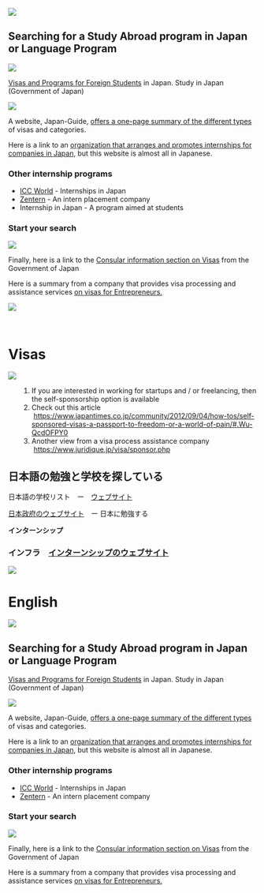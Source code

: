 <p>
  <img src="https://s3-ap-northeast-1.amazonaws.com/all-jp-1/img/icons/office/icons8-search-filled-50.png">
</p>
<h2>
  Searching for a Study Abroad program in Japan or Language Program
</h2>
<p>
  <a href="https://d3loylgx84jw3f.cloudfront.net/audio/8611/kb-article/rc_kb_article_visas_1001.mp3"><img src="https://s3-ap-northeast-1.amazonaws.com/all-jp-1/img/icons/all/banner/menu_info_banner.png"></a>
</p>
<p>
  <a href="http://www.studyjapan.go.jp/en/toj/toj04e.html">Visas and Programs for Foreign Students</a>
  in Japan. Study in Japan (Government of Japan)
</p>
<p>
  <img src="https://s3-ap-northeast-1.amazonaws.com/all-jp-1/img/icons/office/icons8-clipboard-checklist.png">
</p>
<p>
  A website, Japan-Guide,
  <a href="https://www.japan-guide.com/e/e2221.html">offers a one-page summary of the different types</a>
  of visas and categories.
</p>
<p>
  Here is a link to an
  <a href="https://iaeste.or.jp/for-trainees/">organization that arranges and promotes internships for companies in Japan</a>,
  but this website is almost all in Japanese.
</p>
<h3>Other internship programs</h3>
<ul>
  <li>
    <a href="https://www.iccworld.co.jp/internshipinjapan/" target="_blank" rel="noopener"> ICC World</a>
    - Internships in Japan
  </li>
  <li>
    <a href="https://zentern.jp/" target="_blank" rel="noopener">Zentern</a>
    - An intern placement company
  </li>
  <li>
    <a target="_blank" rel="noopener">Internship in Japan</a> - A program aimed
    at students
  </li>
</ul>
<h3>Start your search</h3>
<p>
  <img src="https://s3-ap-northeast-1.amazonaws.com/all-jp-1/img/icons/office/icons8-search-button.png">
</p>
<p>
  Finally, here is a link to the
  <a href="http://www.mofa.go.jp/j_info/visit/visa/index.html">Consular information section on Visas</a>
  from the Government of Japan
</p>
<p>
  Here is a summary from a company that provides visa processing and assistance
  services
  <a href="http://www.japanvisa.com/news/japan-visa-self-sponsorship-entrepreneurs-and-others">on visas for Entrepreneurs.</a>
</p>
<p>
  <img src="https://s3-ap-northeast-1.amazonaws.com/all-jp-1/img/icons/office/icons8-search-filled-50.png">
</p>
<p>&nbsp;</p>
<h1>Visas</h1>
<p>
  <a href="https://d3loylgx84jw3f.cloudfront.net/audio/8611/kb-article/rc_kb_article_visas_1001.mp3" target="_blank" rel="noopener"><img src="https://s3-ap-northeast-1.amazonaws.com/all-jp-1/img/icons/all/banner/menu_info_banner.png"></a>
</p>
<ul>
  <ol>
    <li style="font-weight:400">
      <span style="font-weight:400">If you are interested in working for startups and / or freelancing, then the self-sponsorship option is available</span>
    </li>
    <li style="font-weight:400">
      <span style="font-weight:400">Check out this article &nbsp;</span><a href="https://www.japantimes.co.jp/community/2012/09/04/how-tos/self-sponsored-visas-a-passport-to-freedom-or-a-world-of-pain/#.Wu-QcdOFPY0"><span style="font-weight:400">https://www.japantimes.co.jp/community/2012/09/04/how-tos/self-sponsored-visas-a-passport-to-freedom-or-a-world-of-pain/#.Wu-QcdOFPY0</span></a>
    </li>
    <li style="font-weight:400">
      <span style="font-weight:400">Another view from a visa process assistance company &nbsp;</span><a href="https://www.juridique.jp/visa/sponsor.php"><span style="font-weight:400">https://www.juridique.jp/visa/sponsor.php</span></a>
    </li>
  </ol>
</ul>
<h2>日本語の勉強と学校を探している</h2>
<p>
  日本語の学校リスト　ー　<a href="http://www.aikgroup.co.jp/j-school/japanese/" target="_blank" rel="noopener">ウェブサイト</a>
</p>
<p>
  <a href="http://www.studyjapan.go.jp/jp/toj/toj05j.html" target="_blank" rel="noopener">日本政府のウェブサイト</a>　ー
  日本に勉強する
</p>
<p>
  <strong>インターンシップ</strong>
</p>
<h3>
  <strong>インフラ</strong>　<a href="https://www.in-fra.jp/" target="_blank" rel="noopener">インターンシップのウェブサイト</a>
</h3>
<p>
  <img src="https://s3-ap-northeast-1.amazonaws.com/all-jp-1/img/icons/office/icons8-clipboard-checklist.png">
</p>
<h1>English</h1>
<p>
  <a href="https://d3loylgx84jw3f.cloudfront.net/audio/8611/kb-article/rc_kb_article_visas_1001.mp3" target="_blank" rel="noopener"><img src="https://s3-ap-northeast-1.amazonaws.com/all-jp-1/img/icons/office/icons8-search-filled-50.png"></a>
</p>
<h2>
  Searching for a Study Abroad program in Japan or Language Program
</h2>
<p>
  <a href="http://www.studyjapan.go.jp/en/toj/toj04e.html">Visas and Programs for Foreign Students</a>
  in Japan. Study in Japan (Government of Japan)
</p>
<p>
  <img src="https://s3-ap-northeast-1.amazonaws.com/all-jp-1/img/icons/office/icons8-clipboard-checklist.png">
</p>
<p>
  A website, Japan-Guide,
  <a href="https://www.japan-guide.com/e/e2221.html">offers a one-page summary of the different types</a>
  of visas and categories.
</p>
<p>
  Here is a link to an
  <a href="https://iaeste.or.jp/for-trainees/">organization that arranges and promotes internships for companies in Japan</a>,
  but this website is almost all in Japanese.
</p>
<h3>Other internship programs</h3>
<ul>
  <li>
    <a href="https://www.iccworld.co.jp/internshipinjapan/" target="_blank" rel="noopener"> ICC World</a>
    - Internships in Japan
  </li>
  <li>
    <a href="https://zentern.jp/" target="_blank" rel="noopener">Zentern</a>
    - An intern placement company
  </li>
</ul>
<h3>Start your search</h3>
<p>
  <img src="https://s3-ap-northeast-1.amazonaws.com/all-jp-1/img/icons/office/icons8-search-button.png">
</p>
<p>
  Finally, here is a link to the
  <a href="http://www.mofa.go.jp/j_info/visit/visa/index.html">Consular information section on Visas</a>
  from the Government of Japan
</p>
<p>
  Here is a summary from a company that provides visa processing and assistance
  services
  <a href="http://www.japanvisa.com/news/japan-visa-self-sponsorship-entrepreneurs-and-others">on visas for Entrepreneurs.</a>
</p>
